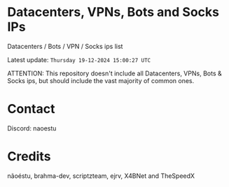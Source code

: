 # Datacenters, VPNs, Bots and Socks IPs
 
Datacenters / Bots / VPN / Socks ips list

Latest update: `Thursday 19-12-2024 15:00:27 UTC` 

ATTENTION: This repository doesn't include all Datacenters, VPNs, Bots & Socks ips, 
but should include the vast majority of common ones.

# Contact
Discord: naoestu

# Credits
nãoéstu, brahma-dev, scriptzteam, ejrv, X4BNet and TheSpeedX
